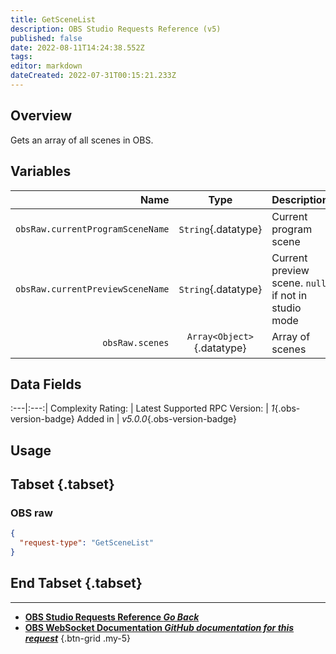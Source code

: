 ```yaml
---
title: GetSceneList
description: OBS Studio Requests Reference (v5)
published: false
date: 2022-08-11T14:24:38.552Z
tags: 
editor: markdown
dateCreated: 2022-07-31T00:15:21.233Z
---
```


## Overview
Gets an array of all scenes in OBS.

## Variables
Name | Type | Description | 
----:|:---------:|:------------|
`obsRaw.currentProgramSceneName` | `String`{.datatype} | Current program scene
`obsRaw.currentPreviewSceneName` | `String`{.datatype} | Current preview scene. `null` if not in studio mode
`obsRaw.scenes` | `Array<Object>`{.datatype} | Array of scenes

## Data Fields
:---|:---:|
Complexity Rating: | <span class="stars stars--2"></span>
Latest Supported RPC Version: | *1*{.obs-version-badge}
Added in | *v5.0.0*{.obs-version-badge}

## Usage
## Tabset {.tabset}
### OBS raw
```json
{
  "request-type": "GetSceneList"
}
```
## End Tabset {.tabset}

---

- [<i class="mdi mdi-chevron-left"></i>**OBS Studio Requests Reference *Go Back***](/en/Broadcasters/OBS/Requests)
- [<i class="mdi mdi-github"></i> **OBS WebSocket Documentation *GitHub documentation for this request***](https://github.com/obsproject/obs-websocket/blob/master/docs/generated/protocol.md#getscenelist)
{.btn-grid .my-5}